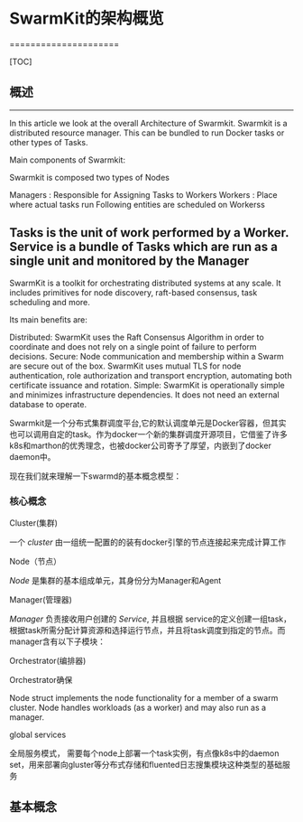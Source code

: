 # SwarmKit的架构概览
=====================

[TOC]

## 概述
-------------
In this article we look at the overall Architecture of Swarmkit. Swarmkit is a distributed resource manager. This can be bundled to run Docker tasks or other types of Tasks.

Main components of Swarmkit:

Swarmkit is composed two types of Nodes

Managers : Responsible for Assigning Tasks to Workers
Workers : Place where actual tasks run
Following entities are scheduled on Workerss

Tasks is the unit of work performed by a Worker.
Service is a bundle of Tasks which are run as a single unit and monitored by the Manager
--------

SwarmKit is a toolkit for orchestrating distributed systems at any scale. It includes primitives for node discovery, raft-based consensus, task scheduling and more.

Its main benefits are:

Distributed: SwarmKit uses the Raft Consensus Algorithm in order to coordinate and does not rely on a single point of failure to perform decisions.
Secure: Node communication and membership within a Swarm are secure out of the box. SwarmKit uses mutual TLS for node authentication, role authorization and transport encryption, automating both certificate issuance and rotation.
Simple: SwarmKit is operationally simple and minimizes infrastructure dependencies. It does not need an external database to operate.

Swarmkit是一个分布式集群调度平台,它的默认调度单元是Docker容器，但其实也可以调用自定的task。作为docker一个新的集群调度开源项目，它借鉴了许多k8s和marthon的优秀理念，也被docker公司寄予了厚望，内嵌到了docker daemon中。

现在我们就来理解一下swarmd的基本概念模型：

### 核心概念

Cluster(集群)

一个 _cluster_ 由一组统一配置的的装有docker引擎的节点连接起来完成计算工作

Node（节点）

_Node_ 是集群的基本组成单元，其身份分为Manager和Agent

Manager(管理器)

_Manager_ 负责接收用户创建的 _Service_, 并且根据 service的定义创建一组task，根据task所需分配计算资源和选择运行节点，并且将task调度到指定的节点。而manager含有以下子模块：

Orchestrator(编排器)

Orchestrator确保

Node struct implements the node functionality for a member of a swarm cluster. Node handles workloads (as a worker) and may also run as a manager.


global services

全局服务模式， 需要每个node上部署一个task实例，有点像k8s中的daemon set，用来部署向gluster等分布式存储和fluented日志搜集模块这种类型的基础服务


基本概念
-------------